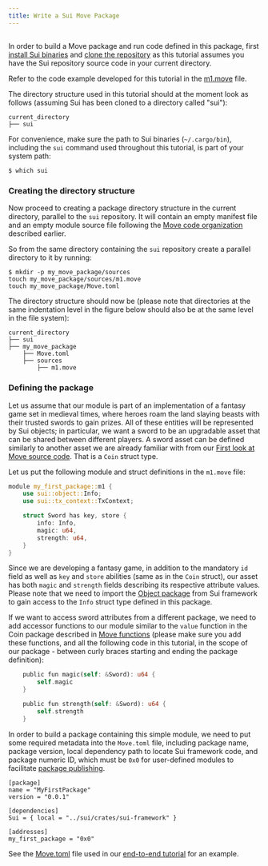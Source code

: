 ```yaml
---
title: Write a Sui Move Package
---
```


## 

In order to build a Move package and run code defined in
this package, first [install Sui binaries](../install.md#binaries) and
[clone the repository](../install.md#source-code) as this tutorial assumes
you have the Sui repository source code in your current directory.

Refer to the code example developed for this tutorial in the
[m1.move](https://github.com/MystenLabs/sui/tree/main/sui_programmability/examples/move_tutorial/sources/m1.move) file.

The directory structure used in this tutorial should at the moment
look as follows (assuming Sui has been cloned to a directory called
"sui"):

```
current_directory
├── sui
```

For convenience, make sure the path to Sui binaries
(`~/.cargo/bin`), including the `sui` command used throughout
this tutorial, is part of your system path:

```
$ which sui
```

### Creating the directory structure

Now proceed to creating a package directory structure in the current
directory, parallel to the `sui` repository. It will contain an
empty manifest file and an empty module source file following the
[Move code organization](index.md#move-code-organization)
described earlier.

So from the same directory containing the `sui` repository create a
parallel directory to it by running:

``` shell
$ mkdir -p my_move_package/sources
touch my_move_package/sources/m1.move
touch my_move_package/Move.toml
```

The directory structure should now be (please note that directories at the same indentation level in the figure below should also be at the same level in the file system):

```
current_directory
├── sui
├── my_move_package
    ├── Move.toml
    ├── sources
        ├── m1.move
```

### Defining the package

Let us assume that our module is part of an implementation of a
fantasy game set in medieval times, where heroes roam the land slaying
beasts with their trusted swords to gain prizes. All of these entities
will be represented by Sui objects; in particular, we want a sword to
be an upgradable asset that can be shared between different players. A
sword asset can be defined similarly to another asset we are already
familiar with from our
[First look at Move source code](../move/index.md#first-look-at-move-source-code). That
is a `Coin` struct type.


Let us put the following module and struct
definitions in the `m1.move` file:

``` rust
module my_first_package::m1 {
    use sui::object::Info;
    use sui::tx_context::TxContext;

    struct Sword has key, store {
        info: Info,
        magic: u64,
        strength: u64,
    }
}
```

Since we are developing a fantasy game, in addition to the mandatory
`id` field as well as `key` and `store` abilities (same as in the
`Coin` struct), our asset has both `magic` and `strength` fields
describing its respective attribute values. Please note that we need
to import the
[Object package](https://github.com/MystenLabs/sui/blob/main/crates/sui-framework/sources/object.move) from
Sui framework to gain access to the `Info` struct type defined
in this package.

If we want to access sword attributes from a different package, we
need to add accessor functions to our module similar to the `value`
function in the Coin package described in [Move
functions](#move-functions) (please make sure you add these functions,
and all the following code in this tutorial, in the scope of our
package - between curly braces starting and ending the package
definition):

``` rust
    public fun magic(self: &Sword): u64 {
        self.magic
    }

    public fun strength(self: &Sword): u64 {
        self.strength
    }
```

In order to build a package containing this simple module, we need to
put some required metadata into the `Move.toml` file, including package
name, package version, local dependency path to locate Sui framework
code, and package numeric ID, which must be `0x0` for user-defined modules
to facilitate [package publishing](../cli-client.md#publish-packages).

```
[package]
name = "MyFirstPackage"
version = "0.0.1"

[dependencies]
Sui = { local = "../sui/crates/sui-framework" }

[addresses]
my_first_package = "0x0"
```

See the [Move.toml](https://github.com/MystenLabs/sui/blob/main/sui_programmability/examples/move_tutorial/Move.toml)
file used in our [end-to-end tutorial](../../explore/tutorials.md) for an example.
